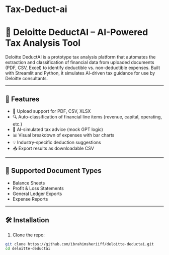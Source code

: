 # Tax-Deduct-ai
# 🧾 Deloitte DeductAI – AI-Powered Tax Analysis Tool

Deloitte DeductAI is a prototype tax analysis platform that automates the extraction and classification of financial data from uploaded documents (PDF, CSV, Excel) to identify deductible vs. non-deductible expenses. Built with Streamlit and Python, it simulates AI-driven tax guidance for use by Deloitte consultants.

---

## 🚀 Features

- 📂 Upload support for PDF, CSV, XLSX
- 🔍 Auto-classification of financial line items (revenue, capital, operating, etc.)
- 🧠 AI-simulated tax advice (mock GPT logic)
- 📊 Visual breakdown of expenses with bar charts
- 💡 Industry-specific deduction suggestions
- 📥 Export results as downloadable CSV

---

## 📁 Supported Document Types

- Balance Sheets
- Profit & Loss Statements
- General Ledger Exports
- Expense Reports

---

## 🛠️ Installation

1. Clone the repo:

```bash
git clone https://github.com/ibrahimsheriiff/deloitte-deductai.git
cd deloitte-deductai
